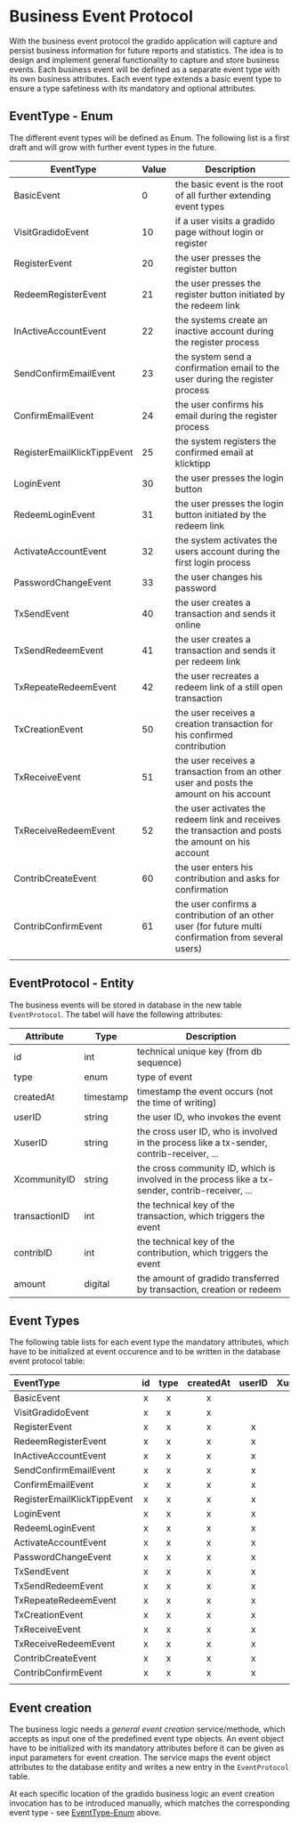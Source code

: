 # Business Event Protocol

With the business event protocol the gradido application will capture and persist business information for future reports and statistics. The idea is to design and implement general functionality to capture and store business events. Each business event will be defined as a separate event type with its own business attributes. Each event type extends a basic event type to ensure a type safetiness with its mandatory and optional attributes.

## EventType - Enum

The different event types will be defined as Enum. The following list is a first draft and will grow with further event types in the future.

| EventType                   | Value | Description                                                                                          |
| --------------------------- | ----- | ---------------------------------------------------------------------------------------------------- |
| BasicEvent                  | 0     | the basic event is the root of all further extending event types                                     |
| VisitGradidoEvent           | 10    | if a user visits a gradido page without login or register                                            |
| RegisterEvent               | 20    | the user presses the register button                                                                 |
| RedeemRegisterEvent         | 21    | the user presses the register button initiated by the redeem link                                    |
| InActiveAccountEvent        | 22    | the systems create an inactive account during the register process                                   |
| SendConfirmEmailEvent       | 23    | the system send a confirmation email to the user during the register process                         |
| ConfirmEmailEvent           | 24    | the user confirms his email during the register process                                              |
| RegisterEmailKlickTippEvent | 25    | the system registers the confirmed email at klicktipp                                                |
| LoginEvent                  | 30    | the user presses the login button                                                                    |
| RedeemLoginEvent            | 31    | the user presses the login button initiated by the redeem link                                       |
| ActivateAccountEvent        | 32    | the system activates the users account during the first login process                                |
| PasswordChangeEvent         | 33    | the user changes his password                                                                        |
| TxSendEvent                 | 40    | the user creates a transaction and sends it online                                                   |
| TxSendRedeemEvent           | 41    | the user creates a transaction and sends it per redeem link                                          |
| TxRepeateRedeemEvent        | 42    | the user recreates a redeem link of a still open transaction                                         |
| TxCreationEvent             | 50    | the user receives a creation transaction for his confirmed contribution                              |
| TxReceiveEvent              | 51    | the user receives a transaction from an other user and posts the amount on his account               |
| TxReceiveRedeemEvent        | 52    | the user activates the redeem link and receives the transaction and posts the amount on his account  |
| ContribCreateEvent          | 60    | the user enters his contribution and asks for confirmation                                           |
| ContribConfirmEvent         | 61    | the user confirms a contribution of an other user (for future multi confirmation from several users) |
|                             |       |                                                                                                      |

## EventProtocol - Entity

The business events will be stored in database in the new table `EventProtocol`. The tabel will have the following attributes:

| Attribute     | Type      | Description                                                                                      |
| ------------- | --------- | ------------------------------------------------------------------------------------------------ |
| id            | int       | technical unique key (from db sequence)                                                          |
| type          | enum      | type of event                                                                                    |
| createdAt     | timestamp | timestamp the event occurs (not the time of writing)                                             |
| userID        | string    | the user ID, who invokes the event                                                               |
| XuserID       | string    | the cross user ID, who is involved in the process like a tx-sender, contrib-receiver, ...        |
| XcommunityID  | string    | the cross community ID, which is involved in the process like a tx-sender, contrib-receiver, ... |
| transactionID | int       | the technical key of the transaction, which triggers the event                                   |
| contribID     | int       | the technical key of the contribution, which triggers the event                                  |
| amount        | digital   | the amount of gradido transferred by transaction, creation or redeem                             |

## Event Types

The following table lists for each event type the mandatory attributes, which have to be initialized at event occurence and to be written in the database event protocol table:

| EventType                   | id | type | createdAt | userID | XuserID | XCommunityID | transactionID | contribID | amount |
| :-------------------------- | :-: | :--: | :-------: | :----: | :-----: | :----------: | :-----------: | :-------: | :----: |
| BasicEvent                  | x |  x  |     x     |       |         |             |               |           |       |
| VisitGradidoEvent           | x |  x  |     x     |       |         |             |               |           |       |
| RegisterEvent               | x |  x  |     x     |   x   |         |             |               |           |       |
| RedeemRegisterEvent         | x |  x  |     x     |   x   |         |             |               |           |       |
| InActiveAccountEvent        | x |  x  |     x     |   x   |         |             |               |           |       |
| SendConfirmEmailEvent       | x |  x  |     x     |   x   |         |             |               |           |       |
| ConfirmEmailEvent           | x |  x  |     x     |   x   |         |             |               |           |       |
| RegisterEmailKlickTippEvent | x |  x  |     x     |   x   |         |             |               |           |       |
| LoginEvent                  | x |  x  |     x     |   x   |         |             |               |           |       |
| RedeemLoginEvent            | x |  x  |     x     |   x   |         |             |               |           |       |
| ActivateAccountEvent        | x |  x  |     x     |   x   |         |             |               |           |       |
| PasswordChangeEvent         | x |  x  |     x     |   x   |         |             |               |           |       |
| TxSendEvent                 | x |  x  |     x     |   x   |    x    |      x      |       x       |           |   x   |
| TxSendRedeemEvent           | x |  x  |     x     |   x   |    x    |      x      |       x       |           |   x   |
| TxRepeateRedeemEvent        | x |  x  |     x     |   x   |    x    |      x      |       x       |           |   x   |
| TxCreationEvent             | x |  x  |     x     |   x   |         |             |       x       |           |   x   |
| TxReceiveEvent              | x |  x  |     x     |   x   |    x    |      x      |       x       |           |   x   |
| TxReceiveRedeemEvent        | x |  x  |     x     |   x   |    x    |      x      |       x       |           |   x   |
| ContribCreateEvent          | x |  x  |     x     |   x   |         |             |               |     x     |       |
| ContribConfirmEvent         | x |  x  |     x     |   x   |    x    |      x      |               |     x     |       |
|                             |   |     |           |       |         |             |               |           |       |

## Event creation

The business logic needs a *general event creation* service/methode, which accepts as input one of the predefined event type objects. An event object have to be initialized with its mandatory attributes before it can be given as input parameters for event creation. The service maps the event object attributes to the database entity and writes a new entry in the `EventProtocol `table.

At each specific location of the gradido business logic an event creation invocation has to be introduced manually, which matches the corresponding event type - see [EventType-Enum](#EventType-Enum) above.
